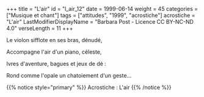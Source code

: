 +++
title = "L'air"
id = "l_air_12"
date = 1999-06-14
weight = 45
categories = ["Musique et chant"]
tags = ["attitudes", "1999", "acrostiche"]
acrostiche = "L'air"
LastModifierDisplayName = "Barbara Post - Licence CC BY-NC-ND 4.0"
verseLength = 11
+++

Le violon sifflote en ses bras, dénudé,

Accompagne l'air d'un piano, céleste,

Ivres d'aventure, bagues et jeux de dé :

Rond comme l'opale un chatoiement d'un geste...

{{% notice style="primary" %}}
Acrostiche : L'air
{{% /notice %}}
